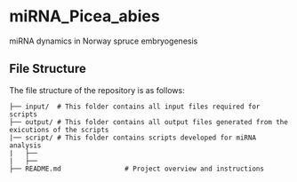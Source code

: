 # miRNA_Picea_abies
miRNA dynamics in Norway spruce embryogenesis
## File Structure
The file structure of the repository is as follows:
```.
├── input/  # This folder contains all input files required for scripts
├── output/ # This folder contains all output files generated from the exicutions of the scripts
|── script/ # This folder contains scripts developed for miRNA analysis
|   ├──
|   ├──
├── README.md                # Project overview and instructions
```
